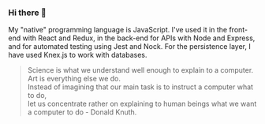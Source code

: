 ### Hi there 👋

<!--
**Annahcj/Annahcj** is a ✨ _special_ ✨ repository because its `README.md` (this file) appears on your GitHub profile.

Here are some ideas to get you started:

- 🔭 I’m currently working on ...
- 🌱 I’m currently learning ...
- 👯 I’m looking to collaborate on ...
- 🤔 I’m looking for help with ...
- 💬 Ask me about ...
- 📫 How to reach me: ...
- 😄 Pronouns: ...
- ⚡ Fun fact: ...
-->

My "native" programming language is JavaScript. I've used it in the front-end with React and Redux, in the back-end for APIs with Node and Express, and for automated testing using Jest and Nock. For the persistence layer, I have used Knex.js to work with databases. 

> Science is what we understand well enough to explain to a computer. Art is everything else we do.    
> Instead of imagining that our main task is to instruct a computer what to do,  
> let us concentrate rather on explaining to human beings what we want a computer to do - Donald Knuth.
